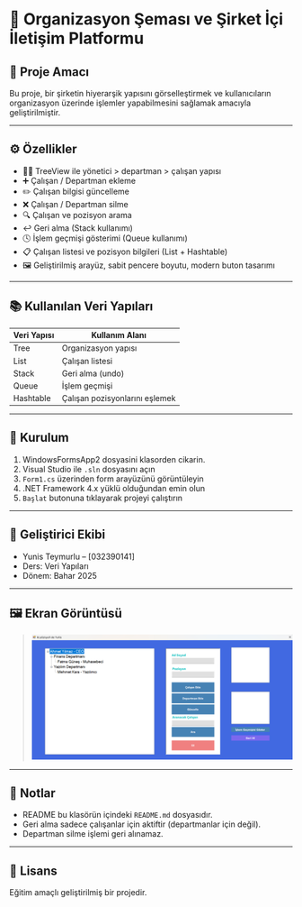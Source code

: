 # 🧭 Organizasyon Şeması ve Şirket İçi İletişim Platformu

## 🎯 Proje Amacı
Bu proje, bir şirketin hiyerarşik yapısını görselleştirmek ve kullanıcıların organizasyon üzerinde işlemler yapabilmesini sağlamak amacıyla geliştirilmiştir.

---

## ⚙️ Özellikler

- 👨‍💼 TreeView ile yönetici > departman > çalışan yapısı
- ➕ Çalışan / Departman ekleme
- ✏️ Çalışan bilgisi güncelleme
- ❌ Çalışan / Departman silme
- 🔍 Çalışan ve pozisyon arama
- ↩️ Geri alma (Stack kullanımı)
- 🕓 İşlem geçmişi gösterimi (Queue kullanımı)
- 📋 Çalışan listesi ve pozisyon bilgileri (List + Hashtable)
- 🖼️ Geliştirilmiş arayüz, sabit pencere boyutu, modern buton tasarımı

---

## 📚 Kullanılan Veri Yapıları

| Veri Yapısı | Kullanım Alanı |
|-------------|----------------|
| Tree        | Organizasyon yapısı  
| List        | Çalışan listesi  
| Stack       | Geri alma (undo)  
| Queue       | İşlem geçmişi  
| Hashtable   | Çalışan pozisyonlarını eşlemek

---

## 🚀 Kurulum
1. WindowsFormsApp2 dosyasini klasorden cikarin.
2. Visual Studio ile `.sln` dosyasını açın  
3. `Form1.cs` üzerinden form arayüzünü görüntüleyin  
4. .NET Framework 4.x yüklü olduğundan emin olun  
5. `Başlat` butonuna tıklayarak projeyi çalıştırın

---

## 👥 Geliştirici Ekibi

- Yunis Teymurlu – [032390141] 
- Ders: Veri Yapıları  
- Dönem: Bahar 2025

---

## 🖼️ Ekran Görüntüsü

>![alt text](image.png)

---

## 📝 Notlar

- README bu klasörün içindeki `README.md` dosyasıdır.  
- Geri alma sadece çalışanlar için aktiftir (departmanlar için değil).  
- Departman silme işlemi geri alınamaz.

---

## 📌 Lisans

Eğitim amaçlı geliştirilmiş bir projedir.
